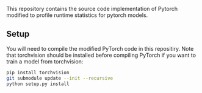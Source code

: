This repository contains the source code implementation of Pytorch modified to profile runtime statistics for pytorch models.

## Setup
You will need to compile the modified PyTorch code in this repositiry. Note that torchvision should be installed before compiling PyTorch if you want to train a model from torchvision:
```bash
pip install torchvision
git submodule update --init --recursive
python setup.py install
```
